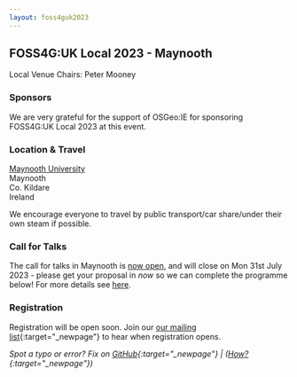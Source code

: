 ```yaml
---
layout: foss4guk2023
---
```


## FOSS4G:UK Local 2023 - Maynooth

Local Venue Chairs: Peter Mooney



### Sponsors

We are very grateful for the support of OSGeo:IE for sponsoring FOSS4G:UK Local 2023 at this event. 


### Location & Travel

[Maynooth University](https://www.openstreetmap.org/way/337384277#map=17/53.38322/-6.60393)<br>
Maynooth<br>
Co. Kildare<br>
Ireland<br>

We encourage everyone to travel by public transport/car share/under their own steam if possible.


### Call for Talks

The call for talks in Maynooth is [now open](https://forms.gle/hvfkQvwxWjxwMXMN6), and will close on Mon 31st July 2023 - please get your proposal in *now* so we can complete the programme below! For more details see [here](https://uk.osgeo.org/foss4guklocal2023/index.html#call-for-talks).


### Registration

Registration will be open soon. Join our [our mailing list](https://lists.osgeo.org/mailman/listinfo/uk){:target="_newpage"} to hear when registration opens. 

*Spot a typo or error? Fix on [GitHub](https://github.com/osgeouk/website/blob/gh-pages/foss4guklocal2023/maynooth.md){:target="_newpage"} | ([How?](https://uk.osgeo.org/editing-on-github){:target="_newpage"})*